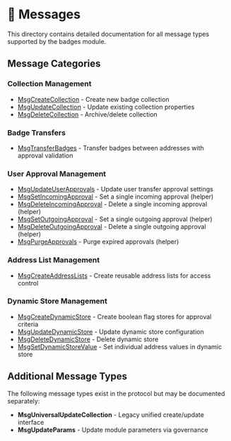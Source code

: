 # 📨 Messages

This directory contains detailed documentation for all message types supported by the badges module.

## Message Categories

### Collection Management

-   [MsgCreateCollection](./msg-create-collection.md) - Create new badge collection
-   [MsgUpdateCollection](./msg-update-collection.md) - Update existing collection properties
-   [MsgDeleteCollection](./msg-delete-collection.md) - Archive/delete collection

### Badge Transfers

-   [MsgTransferBadges](./msg-transfer-badges.md) - Transfer badges between addresses with approval validation

### User Approval Management

-   [MsgUpdateUserApprovals](./msg-update-user-approvals.md) - Update user transfer approval settings
-   [MsgSetIncomingApproval](./msg-set-incoming-approval.md) - Set a single incoming approval (helper)
-   [MsgDeleteIncomingApproval](./msg-delete-incoming-approval.md) - Delete a single incoming approval (helper)
-   [MsgSetOutgoingApproval](./msg-set-outgoing-approval.md) - Set a single outgoing approval (helper)
-   [MsgDeleteOutgoingApproval](./msg-delete-outgoing-approval.md) - Delete a single outgoing approval (helper)
-   [MsgPurgeApprovals](./msg-purge-approvals.md) - Purge expired approvals (helper)

### Address List Management

-   [MsgCreateAddressLists](./msg-create-address-lists.md) - Create reusable address lists for access control

### Dynamic Store Management

-   [MsgCreateDynamicStore](./msg-create-dynamic-store.md) - Create boolean flag stores for approval criteria
-   [MsgUpdateDynamicStore](./msg-update-dynamic-store.md) - Update dynamic store configuration
-   [MsgDeleteDynamicStore](./msg-delete-dynamic-store.md) - Delete dynamic store
-   [MsgSetDynamicStoreValue](./msg-set-dynamic-store-value.md) - Set individual address values in dynamic store

## Additional Message Types

The following message types exist in the protocol but may be documented separately:

-   **MsgUniversalUpdateCollection** - Legacy unified create/update interface
-   **MsgUpdateParams** - Update module parameters via governance
